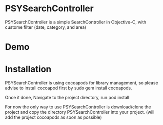 # PSYSearchController

PSYSearchController is a simple SearchController in Objective-C, with custome filter (date, category, and area)

# Demo

# Installation
PSYSearchController is using cocoapods for library management, so please advise to install cocoapod first by sudo gem install cocoapods. 

Once it done,
Navigate to the project directory, run pod install

For now the only way to use PSYSearchController is download/clone the project and copy the directory PSYSearchController into your project. (will add the project cocoapods as soon as possible)
